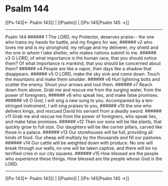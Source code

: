 # Psalm 144

[[Ps-143|← Psalm 143]] | [[Psalm]] | [[Ps-145|Psalm 145 →]]
***

Psalm 144 ###### 1 The LORD, my Protector, deserves praise-- the one who trains my hands for battle, and my fingers for war, ###### v2 who loves me and is my stronghold, my refuge and my deliverer, my shield and the one in whom I take shelter, who makes nations submit to me. ###### v3 O LORD, of what importance is the human race, that you should notice them? Of what importance is mankind, that you should be concerned about them? ###### v4 People are like a vapor, their days like a shadow that disappears. ###### v5 O LORD, make the sky sink and come down. Touch the mountains and make them smolder. ###### v6 Hurl lightning bolts and scatter the enemy. Shoot your arrows and rout them. ###### v7 Reach down from above. Grab me and rescue me from the surging water, from the power of foreigners, ###### v8 who speak lies, and make false promises. ###### v9 O God, I will sing a new song to you. Accompanied by a ten-stringed instrument, I will sing praises to you, ###### v10 the one who delivers kings, and rescued David his servant from a deadly sword. ###### v11 Grab me and rescue me from the power of foreigners, who speak lies, and make false promises. ###### v12 Then our sons will be like plants, that quickly grow to full size. Our daughters will be like corner pillars, carved like those in a palace. ###### v13 Our storehouses will be full, providing all kinds of food. Our sheep will multiply by the thousands and fill our pastures. ###### v14 Our cattle will be weighted down with produce. No one will break through our walls, no one will be taken captive, and there will be no terrified cries in our city squares. ###### v15 How blessed are the people who experience these things. How blessed are the people whose God is the LORD.

***
[[Ps-143|← Psalm 143]] | [[Psalm]] | [[Ps-145|Psalm 145 →]]
